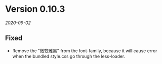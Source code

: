 # Version 0.10.3
_2020-09-02_

## Fixed

* Remove the "微软雅黑" from the font-family, because it will cause error when the bundled style.css go through the less-loader.